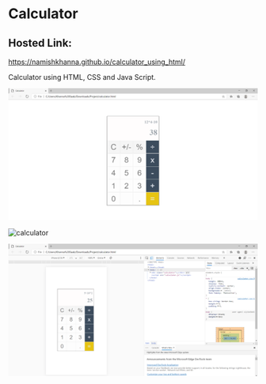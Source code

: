 # Calculator

## Hosted Link: 
https://namishkhanna.github.io/calculator_using_html/

Calculator using HTML, CSS and Java Script.

![calculator](calculator_pc.png)

![calculator](calculator_mobile_1.png)

![calculator](calculator_mobile_2.png)
